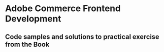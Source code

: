 # Adobe Commerce Frontend Development
## Code samples and solutions to practical exercise from the Book

